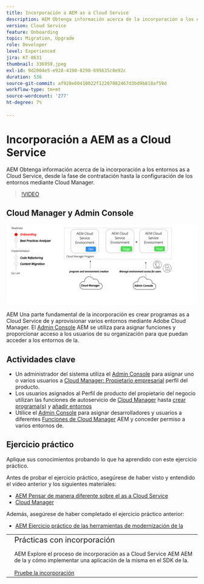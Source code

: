 ```yaml
---
title: Incorporación a AEM as a Cloud Service
description: AEM Obtenga información acerca de la incorporación a los entornos as a Cloud Service, desde la fase de contratación hasta la configuración de entornos mediante Cloud Manager.
version: Cloud Service
feature: Onboarding
topic: Migration, Upgrade
role: Developer
level: Experienced
jira: KT-8631
thumbnail: 336959.jpeg
exl-id: 9d2004e5-e928-4190-8298-695635c8e92c
duration: 536
source-git-commit: af928e60410022f12207082467d3bd9b818af59d
workflow-type: tm+mt
source-wordcount: '277'
ht-degree: 7%

---
```


# Incorporación a AEM as a Cloud Service

AEM Obtenga información acerca de la incorporación a los entornos as a Cloud Service, desde la fase de contratación hasta la configuración de los entornos mediante Cloud Manager.

>[!VIDEO](https://video.tv.adobe.com/v/336959?quality=12&learn=on)

## Cloud Manager y Admin Console

![Incorporación de un diagrama de alto nivel](assets/onboarding-diagram.png)

AEM Una parte fundamental de la incorporación es crear programas as a Cloud Service de y aprovisionar varios entornos mediante Adobe Cloud Manager. El [Admin Console](https://adminconsole.adobe.com/) AEM se utiliza para asignar funciones y proporcionar acceso a los usuarios de su organización para que puedan acceder a los entornos de la.

## Actividades clave

+ Un administrador del sistema utiliza el [Admin Console](https://adminconsole.adobe.com/) para asignar uno o varios usuarios a [Cloud Manager: Propietario empresarial](https://experienceleague.adobe.com/docs/experience-manager-cloud-manager/using/requirements/setting-up-users-and-roles.html) perfil del producto.
+ Los usuarios asignados al Perfil de producto del propietario del negocio utilizan las funciones de autoservicio de [Cloud Manager](https://experienceleague.adobe.com/docs/experience-manager-cloud-manager/using/introduction-to-cloud-manager.html?lang=es) hasta [crear programa(s)](https://experienceleague.adobe.com/docs/experience-manager-cloud-service/implementing/using-cloud-manager/production-programs/creating-production-program.html) y [añadir entornos](https://experienceleague.adobe.com/docs/experience-manager-cloud-service/implementing/using-cloud-manager/manage-environments.html)
+ Utilice el [Admin Console](https://adminconsole.adobe.com/) para asignar desarrolladores y usuarios a diferentes [Funciones de Cloud Manager](https://experienceleague.adobe.com/docs/experience-manager-cloud-manager/using/requirements/setting-up-users-and-roles.html) AEM y conceder permiso a varios entornos de.

## Ejercicio práctico

Aplique sus conocimientos probando lo que ha aprendido con este ejercicio práctico.

Antes de probar el ejercicio práctico, asegúrese de haber visto y entendido el vídeo anterior y los siguientes materiales:

+ [AEM Pensar de manera diferente sobre el as a Cloud Service](./introduction.md)
+ [Cloud Manager](./cloud-manager.md)

Además, asegúrese de haber completado el ejercicio práctico anterior:

+ [AEM Ejercicio práctico de las herramientas de modernización de la](./aem-modernization-tools.md#hands-on-exercise)

<table style="border-width:0">
    <tr>
        <td style="width:150px">
            <a  rel="noreferrer"
                target="_blank"
                href="https://github.com/adobe/aem-cloud-engineering-video-series-exercises/tree/session3-onboarding#bootcamp---session-3-on-boarding"><img alt="Repositorio de GitHub de ejercicios prácticos" src="./assets/github.png"/>
            </a>        
        </td>
        <td style="width:100%;margin-bottom:1rem;">
            <div style="font-size:1.25rem;font-weight:400;">Prácticas con incorporación</div>
            <p style="margin:1rem 0">
                AEM Explore el proceso de incorporación as a Cloud Service AEM AEM de la y cómo implementar una aplicación de la misma en el SDK de la.
            </p>
            <a  rel="noreferrer"
                target="_blank"
                href="https://github.com/adobe/aem-cloud-engineering-video-series-exercises/tree/session3-onboarding#bootcamp---session-3-on-boarding" class="spectrum-Button spectrum-Button--primary spectrum-Button--sizeM">
                <span class="spectrum-Button-label has-no-wrap has-text-weight-bold">Pruebe la incorporación</span>
            </a>
        </td>
    </tr>
</table>
